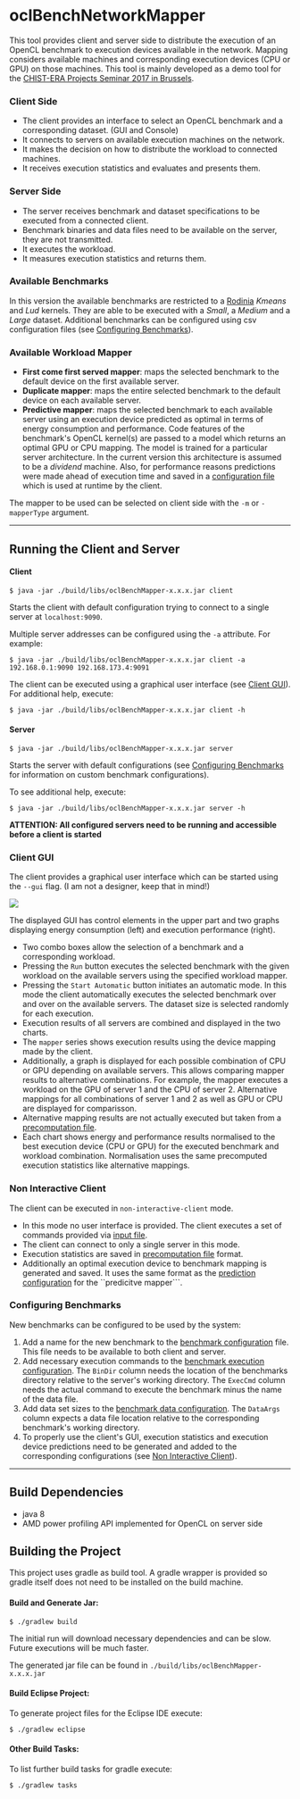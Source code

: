 # oclBenchNetworkMapper

This tool provides client and server side to distribute the execution of an OpenCL benchmark to execution devices available in the network. Mapping considers available machines and corresponding execution devices (CPU or GPU) on those machines. This tool is mainly developed as a demo tool for the [CHIST-ERA Projects Seminar 2017 in Brussels](http://www.chistera.eu/projects-seminar-2017).

### Client Side
- The client provides an interface to select an OpenCL benchmark and a corresponding dataset. (GUI and Console)
- It connects to servers on available execution machines on the network.
- It makes the decision on how to distribute the workload to connected machines.
- It receives execution statistics and evaluates and presents them.

### Server Side
- The server receives benchmark and dataset specifications to be executed from a connected client.
- Benchmark binaries and data files need to be available on the server, they are not transmitted.
- It executes the workload.
- It measures execution statistics and returns them.

### Available Benchmarks
In this version the available benchmarks are restricted to a [Rodinia](http://www.cs.virginia.edu/~skadron/wiki/rodinia/index.php/Rodinia:Accelerating_Compute-Intensive_Applications_with_Accelerators) *Kmeans* and *Lud* kernels. They are able to be executed with a *Small*, a *Medium* and a *Large* dataset. Additional benchmarks can be configured using csv configuration files (see [Configuring Benchmarks](#configuring-benchmarks)).

### Available Workload Mapper
- **First come first served mapper**: maps the selected benchmark to the default device on the first available server.
- **Duplicate mapper**: maps the entire selected benchmark to the default device on each available server.
- **Predictive mapper**: maps the selected benchmark to each available server using an execution device predicted as optimal in terms of energy consumption and performance. Code features of the benchmark's OpenCL kernel(s) are passed to a model which returns an optimal GPU or CPU mapping. The model is trained for a particular server architecture. In the current version this architecture is assumed to be a *dividend* machine. Also, for performance reasons predictions were made ahead of execution time and saved in a [configuration file](https://github.com/vsee/oclBenchNetworkMapper/blob/master/src/main/resources/dividend_device_predictions.csv) which is used at runtime by the client.

The mapper to be used can be selected on client side with the ```-m``` or ```-mapperType``` argument.

---

## Running the Client and Server
#### Client
```
$ java -jar ./build/libs/oclBenchMapper-x.x.x.jar client
```
Starts the client with default configuration trying to connect to a single server at `localhost:9090`. 

Multiple server addresses can be configured using the `-a` attribute. For example:
```
$ java -jar ./build/libs/oclBenchMapper-x.x.x.jar client -a 192.168.0.1:9090 192.168.173.4:9091

```
The client can be executed using a graphical user interface (see [Client GUI](#client-gui)).
For additional help, execute:
```
$ java -jar ./build/libs/oclBenchMapper-x.x.x.jar client -h
```

#### Server
```
$ java -jar ./build/libs/oclBenchMapper-x.x.x.jar server
```
Starts the server with default configurations (see [Configuring Benchmarks](#configuring-benchmarks) for information on custom benchmark configurations).

To see additional help, execute:
```
$ java -jar ./build/libs/oclBenchMapper-x.x.x.jar server -h
```

**ATTENTION: All configured servers need to be running and accessible before a client is started**

### Client GUI

The client provides a graphical user interface which can be started using the ```--gui``` flag. (I am not a designer, keep that in mind!)

![](https://cloud.githubusercontent.com/assets/17176876/23794284/4852b6d4-0587-11e7-9ca6-c5c2ede42aea.png)

The displayed GUI has control elements in the upper part and two graphs displaying energy consumption (left) and execution performance (right). 
* Two combo boxes allow the selection of a benchmark and a corresponding workload. 
* Pressing the ```Run``` button executes the selected benchmark with the given workload on the available servers using the specified workload mapper.
* Pressing the ```Start Automatic``` button initiates an automatic mode. In this mode the client automatically executes the selected benchmark over and over on the available servers. The dataset size is selected randomly for each execution.
* Execution results of all servers are combined and displayed in the two charts.
* The ```mapper``` series shows execution results using the device mapping made by the client.
* Additionally, a graph is displayed for each possible combination of CPU or GPU depending on available servers. This allows comparing mapper results to alternative combinations. For example, the mapper executes a workload on the GPU of server 1 and the CPU of server 2. Alternative mappings for all combinations of server 1 and 2 as well as GPU or CPU are displayed for comparisson.
* Alternative mapping results are not actually executed but taken from a [precomputation file](https://github.com/vsee/oclBenchNetworkMapper/blob/master/src/main/resources/dividend_device_executionStats.csv).
* Each chart shows energy and performance results normalised to the best execution device (CPU or GPU) for the executed benchmark and workload combination. Normalisation uses the same precomputed execution statistics like alternative mappings.

### Non Interactive Client

The client can be executed in ```non-interactive-client``` mode. 
* In this mode no user interface is provided. The client executes a set of commands provided via [input file](https://github.com/vsee/oclBenchNetworkMapper/blob/master/src/main/resources/cmdInputDummy.csv).
* The client can connect to only a single server in this mode.
* Execution statistics are saved in [precomputation file](https://github.com/vsee/oclBenchNetworkMapper/blob/master/src/main/resources/dividend_device_executionStats.csv) format.
* Additionally an optimal execution device to benchmark mapping is generated and saved. It uses the same format as the [prediction configuration](https://github.com/vsee/oclBenchNetworkMapper/blob/master/src/main/resources/dividend_device_predictions.csv) for the ``predicitve mapper```.

### Configuring Benchmarks

New benchmarks can be configured to be used by the system:

1. Add a name for the new benchmark to the [benchmark configuration](https://github.com/vsee/oclBenchNetworkMapper/blob/master/src/main/resources/dividend_benchmark_config.csv) file. This file needs to be available to both client and server.
2. Add necessary execution commands to the [benchmark execution configuration](https://github.com/vsee/oclBenchNetworkMapper/blob/master/src/main/resources/dividend_rodinia_bench_config.csv). The ```BinDir``` column needs the location of the benchmarks directory relative to the server's working directory. The ```ExecCmd``` column needs the actual command to execute the benchmark minus the name of the data file.
3. Add data set sizes to the [benchmark data configuration](https://github.com/vsee/oclBenchNetworkMapper/blob/master/src/main/resources/dividend_rodinia_data_config.csv). The ```DataArgs``` column expects a data file location relative to the corresponding benchmark's working directory.
4. To properly use the client's GUI, execution statistics and execution device predictions need to be generated and added to the corresponding configurations (see [Non Interactive Client](#non-interactive-client)).

---

## Build Dependencies
* java 8
* AMD power profiling API implemented for OpenCL on server side

## Building the Project
This project uses gradle as build tool. A gradle wrapper is provided so gradle itself does not need to be installed on the build machine.

#### Build and Generate Jar:
```
$ ./gradlew build
```
The initial run will download necessary dependencies and can be slow. Future executions will be much faster.

The generated jar file can be found in ``./build/libs/oclBenchMapper-x.x.x.jar``

#### Build Eclipse Project:
To generate project files for the Eclipse IDE execute:
```
$ ./gradlew eclipse
```
#### Other Build Tasks:
To list further build tasks for gradle execute:
```
$ ./gradlew tasks
```


